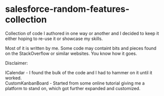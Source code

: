 # salesforce-random-features-collection
Collection of code I authored in one way or another and I decided to keep it either hoping to re-use it or showcase my skills.  
  
Most of it is written by me. Some code may containt bits and pieces found on the StackOverflow or similar websites. You know how it goes.  
  
Disclaimer:  

  ICalendar - I found the bulk of the code and I had to hammer on it until it worked.  
  CustomKanbanBoard - Started from some online tutorial giving me a platform to stand on, which got further expanded and customized.  

